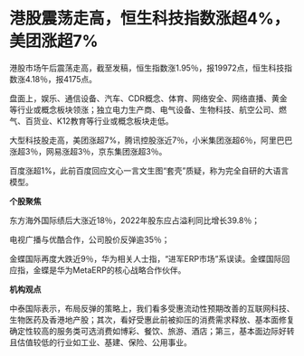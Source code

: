 # 港股震荡走高，恒生科技指数涨超4%，美团涨超7%

港股市场午后震荡走高，截至发稿，恒生指数涨1.95％，报19972点，恒生科技指数涨4.18％，报4175点。

盘面上，娱乐、通信设备、汽车、CDR概念、体育、网络安全、网络直播、黄金等行业或概念板块领涨；独立电力生产商、电气设备、生物科技、航空公司、燃气、百货业、K12教育等行业或概念板块走低。

大型科技股走高，美团涨超7%，腾讯控股涨近7％，小米集团涨超6％，阿里巴巴涨超3％，网易涨超3％，京东集团涨超3％。

百度涨超1%，此前百度回应文心一言文生图“套壳”质疑，称为完全自研的大语言模型。

**个股聚焦**

东方海外国际绩后大涨近18％，2022年股东应占溢利同比增长39.8％；

电视广播与优酷合作，公司股价反弹逾35％；

金蝶国际再度大跌近9％，华为相关人士指，“进军ERP市场”系误读。金蝶国际回应指，金蝶是华为MetaERP的核心战略合作伙伴。

**机构观点**

中泰国际表示，布局反弹的策略上，我们看多受惠流动性预期改善的互联网科技、生物医药及香港地产股；其次，看好受惠此前被抑压的消费需求释放、基本面修复确定性较高的服务类可选消费如博彩、餐饮、旅游、酒店；第三，基本面边际好转且估值较低的行业如工业、基建、保险、公用事业。

